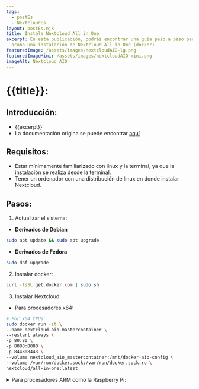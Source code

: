 ```yaml
---
tags:
  - postEs
  - NextcloudEs
layout: postEs.njk
title: Instala Nextcloud All in One
excerpt: En esta publicación, podrás encontrar una guía paso a paso para llevar
  acabo una instalación de Nextcloud All in One (docker).
featuredImage: /assets/images/nextcloudAIO-lg.png
featuredImageMini: /assets/images/nextcloudAIO-mini.png
imageAlt: Nextcloud AIO
---
```

# {{title}}:
## Introducción:
- {{excerpt}}
- La documentación origina se puede encontrar [aquí](https://github.com/nextcloud/all-in-one)

## Requisitos:

- Estar mínimamente familiarizado con linux y la terminal, ya que la instalación se realiza desde la terminal.
- Tener un ordenador con una distribución de linux en donde instalar Nextcloud.

## Pasos:
1. Actualizar el sistema:
- **Derivados de Debian**
```bash
sudo apt update && sudo apt upgrade
```
- **Derivados de Fedora**
```bash
sudo dnf upgrade
```
2. Instalar docker:
```bash
curl -fsSL get.docker.com | sudo sh
```
3. Instalar Nextcloud:
- Para procesadores x64:
```bash
# For x64 CPUs:
sudo docker run -it \
--name nextcloud-aio-mastercontainer \
--restart always \
-p 80:80 \
-p 8080:8080 \
-p 8443:8443 \
--volume nextcloud_aio_mastercontainer:/mnt/docker-aio-config \
--volume /var/run/docker.sock:/var/run/docker.sock:ro \
nextcloud/all-in-one:latest
```
<details><summary>Para procesadores ARM como la Raspberry Pi:</summary>
```bash
# For arm64 CPUs:
sudo docker run -it \
--name nextcloud-aio-mastercontainer \
--restart always \
-p 80:80 \
-p 8080:8080 \
-p 8443:8443 \
--volume nextcloud_aio_mastercontainer:/mnt/docker-aio-config \
--volume /var/run/docker.sock:/var/run/docker.sock:ro \
nextcloud/all-in-one:latest-arm64
```
</details>
